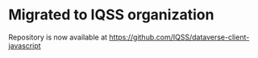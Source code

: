 # Migrated to IQSS organization

Repository is now available at https://github.com/IQSS/dataverse-client-javascript